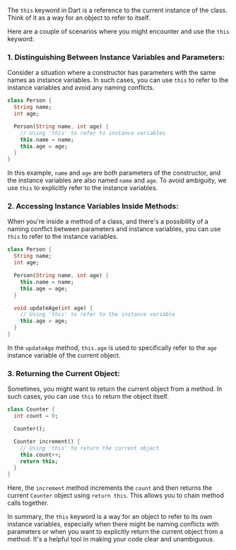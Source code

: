The `this` keyword in Dart is a reference to the current instance of the class. Think of it as a way for an object to refer to itself.

Here are a couple of scenarios where you might encounter and use the `this` keyword:

### 1. **Distinguishing Between Instance Variables and Parameters:**

Consider a situation where a constructor has parameters with the same names as instance variables. In such cases, you can use `this` to refer to the instance variables and avoid any naming conflicts.

```dart
class Person {
  String name;
  int age;

  Person(String name, int age) {
    // Using 'this' to refer to instance variables
    this.name = name;
    this.age = age;
  }
}
```

In this example, `name` and `age` are both parameters of the constructor, and the instance variables are also named `name` and `age`. To avoid ambiguity, we use `this` to explicitly refer to the instance variables.

### 2. **Accessing Instance Variables Inside Methods:**

When you're inside a method of a class, and there's a possibility of a naming conflict between parameters and instance variables, you can use `this` to refer to the instance variables.

```dart
class Person {
  String name;
  int age;

  Person(String name, int age) {
    this.name = name;
    this.age = age;
  }

  void updateAge(int age) {
    // Using 'this' to refer to the instance variable
    this.age = age;
  }
}
```

In the `updateAge` method, `this.age` is used to specifically refer to the `age` instance variable of the current object.

### 3. **Returning the Current Object:**

Sometimes, you might want to return the current object from a method. In such cases, you can use `this` to return the object itself.

```dart
class Counter {
  int count = 0;

  Counter();

  Counter increment() {
    // Using 'this' to return the current object
    this.count++;
    return this;
  }
}
```

Here, the `increment` method increments the `count` and then returns the current `Counter` object using `return this`. This allows you to chain method calls together.

In summary, the `this` keyword is a way for an object to refer to its own instance variables, especially when there might be naming conflicts with parameters or when you want to explicitly return the current object from a method. It's a helpful tool in making your code clear and unambiguous.